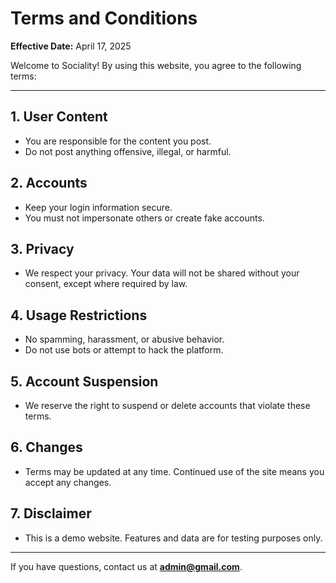 # Terms and Conditions

**Effective Date:** April 17, 2025

Welcome to Sociality! By using this website, you agree to the following terms:

---

## 1. User Content
- You are responsible for the content you post.
- Do not post anything offensive, illegal, or harmful.

## 2. Accounts
- Keep your login information secure.
- You must not impersonate others or create fake accounts.

## 3. Privacy
- We respect your privacy. Your data will not be shared without your consent, except where required by law.

## 4. Usage Restrictions
- No spamming, harassment, or abusive behavior.
- Do not use bots or attempt to hack the platform.

## 5. Account Suspension
- We reserve the right to suspend or delete accounts that violate these terms.

## 6. Changes
- Terms may be updated at any time. Continued use of the site means you accept any changes.

## 7. Disclaimer
- This is a demo website. Features and data are for testing purposes only.

---

If you have questions, contact us at **admin@gmail.com**.
